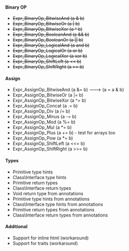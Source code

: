 #### Binary OP
- ~~Expr_BinaryOp_BitwiseAnd (a & b)~~
- ~~Expr_BinaryOp_BitwiseOr (a | b)~~
- ~~Expr_BinaryOp_BitwiseXor (a ^ b)~~
- ~~Expr_BinaryOp_BooleanAnd (a && b)~~
- ~~Expr_BinaryOp_BooleanOr (a || b)~~
- ~~Expr_BinaryOp_LogicalAnd (a and b)~~
- ~~Expr_BinaryOp_LogicalOr (a or b)~~
- ~~Expr_BinaryOp_LogicalXor (a xor b)~~
- ~~Expr_BinaryOp_ShiftLeft (a << b)~~
- ~~Expr_BinaryOp_ShiftRight (a >> b)~~

#### Assign
- Expr_AssignOp_BitwiseAnd (a &= b) ---> (a = a & b)
- Expr_AssignOp_BitwiseOr (a |= b)
- Expr_AssignOp_BitwiseXor (a ^= b)
- Expr_AssignOp_Concat (a .= b)
- Expr_AssignOp_Div (a /= b)
- Expr_AssignOp_Minus (a -= b)
- Expr_AssignOp_Mod (a %= b)
- Expr_AssignOp_Mul (a *= b)
- Expr_AssignOp_Plus (a += b) - test for arrays too
- Expr_AssignOp_Pow (a *= b)
- Expr_AssignOp_ShiftLeft (a <<= b)
- Expr_AssignOp_ShiftRight (a >>= b)

#### Types

- Primitive type hints
- Class\Interface type hints
- Primitive return types
- Class\Interface return types
- Void return type from annotations
- Primitive type hints from annotations
- Class\Interface type hints from annotations
- Primitive return types from annotations
- Class\Interface return types from annotations

#### Additional

- Support for inline html (workaround)
- Support for traits (workaround)
